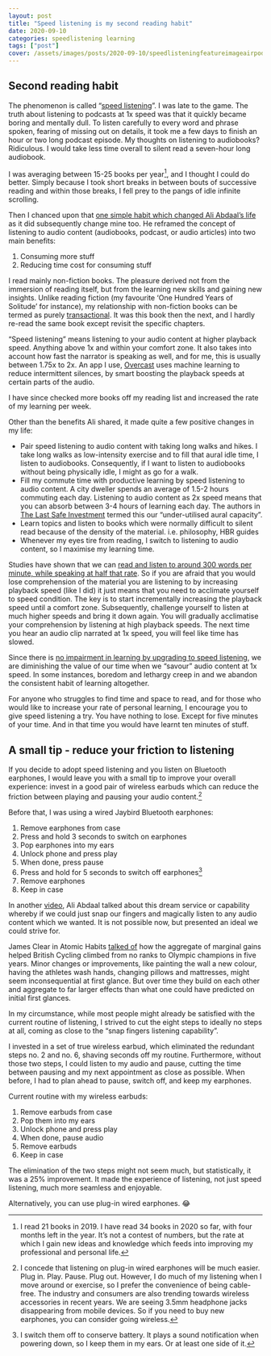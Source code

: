 ```yaml
---
layout: post
title: "Speed listening is my second reading habit"
date: 2020-09-10
categories: speedlistening learning
tags: ["post"]
cover: /assets/images/posts/2020-09-10/speedlisteningfeatureimageairpodspro.png
---
```


## Second reading habit

The phenomenon is called “[speed listening](https://en.wikipedia.org/wiki/Speed_learning#Speed_listening)”. I was late to the game. The truth about listening to podcasts at 1x speed was that it quickly became boring and mentally dull. To listen carefully to every word and phrase spoken, fearing of missing out on details, it took me a few days to finish an hour or two long podcast episode. My thoughts on listening to audiobooks? Ridiculous. I would take less time overall to silent read a seven-hour long audiobook.

I was averaging between 15-25 books per year[^1], and I thought I could do better. Simply because I took short breaks in between bouts of successive reading and within those breaks, I fell prey to the pangs of idle infinite scrolling.

Then I chanced upon that [one simple habit which changed Ali Abdaal’s life](https://youtu.be/Fk3csAdegBI) as it did subsequently change mine too. He reframed the concept of listening to audio content (audiobooks, podcast, or audio articles) into two main benefits:

1. Consuming more stuff
2. Reducing time cost for consuming stuff

I read mainly non-fiction books. The pleasure derived not from the immersion of reading itself, but from the learning new skills and gaining new insights. Unlike reading fiction (my favourite ‘One Hundred Years of Solitude’ for instance), my relationship with non-fiction books can be termed as purely [transactional](https://www.theatlantic.com/technology/archive/2015/06/the-rise-of-speed-listening/396740/). It was this book then the next, and I hardly re-read the same book except revisit the specific chapters.

“Speed listening” means listening to your audio content at higher playback speed. Anything above 1x and within your comfort zone. It also takes into account how fast the narrator is speaking as well, and for me, this is usually between 1.75x to 2x. An app I use, [Overcast](https://overcast.fm/) uses machine learning to reduce intermittent silences, by smart boosting the playback speeds at certain parts of the audio.

I have since checked more books off my reading list and increased the rate of my learning per week.

Other than the benefits Ali shared, it made quite a few positive changes in my life:

- Pair speed listening to audio content with taking long walks and hikes. I take long walks as low-intensity exercise and to fill that aural idle time, I listen to audiobooks. Consequently, if I want to listen to audiobooks without being physically idle, I might as go for a walk.
- Fill my commute time with productive learning by speed listening to audio content. A city dweller spends an average of 1.5-2 hours commuting each day. Listening to audio content as 2x speed means that you can absorb between 3-4 hours of learning each day. The authors in [The Last Safe Investment](https://www.goodreads.com/book/show/18114117) termed this our “under-utilised aural capacity”.
- Learn topics and listen to books which were normally difficult to silent read because of the density of the material. i.e. philosophy, HBR guides
- Whenever my eyes tire from reading, I switch to listening to audio content, so I maximise my learning time.

Studies have shown that we can [read and listen to around 300 words per minute, while speaking at half that rate](https://medium.com/@kylecrocco/can-you-really-speed-listen-podcasts-science-explains-a078bdab76). So if you are afraid that you would lose comprehension of the material you are listening to by increasing playback speed (like I did) it just means that you need to acclimate yourself to speed condition. The key is to start incrementally increasing the playback speed until a comfort zone. Subsequently, challenge yourself to listen at much higher speeds and bring it down again. You will gradually acclimatise your comprehension by listening at high playback speeds. The next time you hear an audio clip narrated at 1x speed, you will feel like time has slowed.

Since there is [no impairment in learning by upgrading to speed listening](https://www.wired.com/2017/02/learn-faster-by-speeding-up/), we are diminishing the value of our time when we “savour” audio content at 1x speed. In some instances, boredom and lethargy creep in and we abandon the consistent habit of learning altogether.

For anyone who struggles to find time and space to read, and for those who would like to increase your rate of personal learning, I encourage you to give speed listening a try. You have nothing to lose. Except for five minutes of your time. And in that time you would have learnt ten minutes of stuff.

## A small tip - reduce your friction to listening

If you decide to adopt speed listening and you listen on Bluetooth earphones, I would leave you with a small tip to improve your overall experience: invest in a good pair of wireless earbuds which can reduce the friction between playing and pausing your audio content.[^2]

Before that, I was using a wired Jaybird Bluetooth earphones:

1. Remove earphones from case
2. Press and hold 3 seconds to switch on earphones
3. Pop earphones into my ears
4. Unlock phone and press play
5. When done, press pause
6. Press and hold for 5 seconds to switch off earphones[^3]
7. Remove earphones
8. Keep in case

In another [video](https://youtu.be/YUBm9fS54SU?t=02m47s), Ali Abdaal talked about this dream service or capability whereby if we could just snap our fingers and magically listen to any audio content which we wanted. It is not possible now, but presented an ideal we could strive for.

James Clear in Atomic Habits [talked of](https://jamesclear.com/marginal-gains) how the aggregate of marginal gains helped British Cycling climbed from no ranks to Olympic champions in five years. Minor changes or improvements, like painting the wall a new colour, having the athletes wash hands, changing pillows and mattresses, might seem inconsequential at first glance. But over time they build on each other and aggregate to far larger effects than what one could have predicted on initial first glances.

In my circumstance, while most people might already be satisfied with the current routine of listening, I strived to cut the eight steps to ideally no steps at all, coming as close to the “snap fingers listening capability”.

I invested in a set of true wireless earbud, which eliminated the redundant steps no. 2 and no. 6, shaving seconds off my routine. Furthermore, without those two steps, I could listen to my audio and pause, cutting the time between pausing and my next appointment as close as possible. When before, I had to plan ahead to pause, switch off, and keep my earphones.

Current routine with my wireless earbuds:

1. Remove earbuds from case
2. Pop them into my ears
3. Unlock phone and press play
4. When done, pause audio
5. Remove earbuds
6. Keep in case

The elimination of the two steps might not seem much, but statistically, it was a 25% improvement. It made the experience of listening, not just speed listening, much more seamless and enjoyable.

Alternatively, you can use plug-in wired earphones. 😂

[^1]: I read 21 books in 2019. I have read 34 books in 2020 so far, with four months left in the year. It’s not a contest of numbers, but the rate at which I gain new ideas and knowledge which feeds into improving my professional and personal life.
[^2]: I concede that listening on plug-in wired earphones will be much easier. Plug in. Play. Pause. Plug out. However, I do much of my listening when I move around or exercise, so I prefer the convenience of being cable-free. The industry and consumers are also trending towards wireless accessories in recent years. We are seeing 3.5mm headphone jacks disappearing from mobile devices. So if you need to buy new earphones, you can consider going wireless.
[^3]: I switch them off to conserve battery. It plays a sound notification when powering down, so I keep them in my ears. Or at least one side of it.

